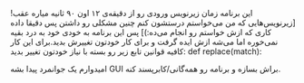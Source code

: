این برنامه زمان زیرنویس ورودی رو از دقیقه‌‌ی ۱۲ اون ۹۰ ثانیه میاره عقب![زیرنویس‌هایی که من می‌خواستم درستشون کنم چنین مشکلی رو داشتن پس دقیقا داده کاری که ازش خواستم رو انجام می‌ده:)]
پس این برنامه به خودی خود به درد بقیه نمی‌خوره اما می‌شه ازش ایده گرفت و برای کار خودتون تغییرش بدید.برای این کار کافیه قوانین تابع زیر رو بسته با نیاز خودتون تغییر بدید:
def replace(match):

امیدوارم یک جوانمرد پیدا بشه GUI براش بسازه و برنامه رو همه‌گانی/کابرپسند کنه.
